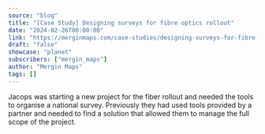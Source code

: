 ```yaml
---
source: "blog"
title: "[Case Study] Designing surveys for fibre optics rollout"
date: "2024-02-26T00:00:00"
link: "https://merginmaps.com/case-studies/designing-surveys-for-fibre-optics-rollout?utm_source=qgis"
draft: "false"
showcase: "planet"
subscribers: ["mergin_maps"]
author: "Mergin Maps"
tags: []
---
```


Jacops was starting a new project for the fiber rollout and needed the tools to organise a national survey. Previously they had used tools provided by a partner and needed to find a solution that allowed them to manage the full scope of the project.

